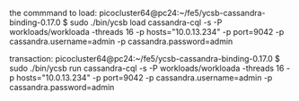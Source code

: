 the commmand to load: picocluster64@pc24:~/fe5/ycsb-cassandra-binding-0.17.0 $ sudo ./bin/ycsb load cassandra-cql -s -P workloads/workloada -threads 16 -p hosts="10.0.13.234" -p port=9042 -p cassandra.username=admin -p cassandra.password=admin

transaction: picocluster64@pc24:~/fe5/ycsb-cassandra-binding-0.17.0 $ sudo ./bin/ycsb run cassandra-cql -s -P workloads/workloada -threads 16 -p hosts="10.0.13.234" -p port=9042 -p cassandra.username=admin -p cassandra.password=admin
